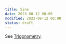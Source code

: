 ```yaml
---
title: Sine
date: 2023-08-12 00:00
modified: 2023-08-12 00:00
status: draft
---
```


See [Trigonometry](trigonometry.md).
